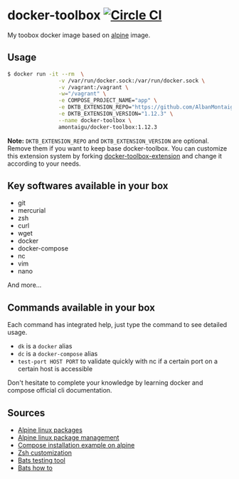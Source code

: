# docker-toolbox [![Circle CI](https://circleci.com/gh/AlbanMontaigu/docker-toolbox.svg?style=shield)](https://circleci.com/gh/AlbanMontaigu/docker-toolbox)

My toobox docker image based on [alpine](https://hub.docker.com/_/alpine/) image.

## Usage

```bash
$ docker run -it --rm  \
                -v /var/run/docker.sock:/var/run/docker.sock \
                -v /vagrant:/vagrant \
                -w="/vagrant" \
                -e COMPOSE_PROJECT_NAME="app" \
                -e DKTB_EXTENSION_REPO="https://github.com/AlbanMontaigu/docker-toolbox-extension" \
                -e DKTB_EXTENSION_VERSION="1.12.3" \
                --name docker-toolbox \
                amontaigu/docker-toolbox:1.12.3
```

**Note:** ```DKTB_EXTENSION_REPO``` and ```DKTB_EXTENSION_VERSION``` are optional. Remove them if you want to keep base docker-toolbox. You can customize this extension system by forking [docker-toolbox-extension](https://github.com/AlbanMontaigu/docker-toolbox-extension) and change it according to your needs.

## Key softwares available in your box

- git
- mercurial
- zsh
- curl
- wget
- docker
- docker-compose
- nc
- vim
- nano

And more...

## Commands available in your box

Each command has integrated help, just type the command to see detailed usage.

- ```dk``` is a ```docker``` alias
- ```dc``` is a ```docker-compose``` alias
- ```test-port HOST PORT``` to validate quickly with nc if a certain port on a certain host is accessible

Don't hesitate to complete your knowledge by learning docker and compose official cli documentation.

## Sources

- [Alpine linux packages](https://pkgs.alpinelinux.org)
- [Alpine linux package management](http://wiki.alpinelinux.org/wiki/Alpine_Linux_package_management)
- [Compose installation example on alpine](https://github.com/buildkite/docker-buildkite-agent/blob/master/alpine/Dockerfile)
- [Zsh customization](https://dustri.org/b/my-zsh-configuration.html)
- [Bats testing tool](https://github.com/sstephenson/bats)
- [Bats how to](https://blog.engineyard.com/2014/bats-test-command-line-tools)
